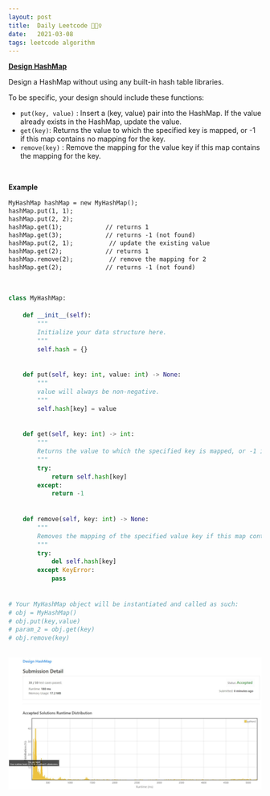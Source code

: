 ```yaml
---
layout: post
title:  Daily Leetcode 🙋🏻‍♀️
date:   2021-03-08
tags: leetcode algorithm 
---
```


<b><a href='https://leetcode.com/explore/challenge/card/march-leetcoding-challenge-2021/588/week-1-march-1st-march-7th/3663/' target='_blank'> Design HashMap </a></b>

Design a HashMap without using any built-in hash table libraries.

To be specific, your design should include these functions:

* ```put(key, value)``` : Insert a (key, value) pair into the HashMap. If the value already exists in the HashMap, update the value.
* ```get(key)```: Returns the value to which the specified key is mapped, or -1 if this map contains no mapping for the key.
* ```remove(key)``` : Remove the mapping for the value key if this map contains the mapping for the key.

<br>

<b>Example</b>
```
MyHashMap hashMap = new MyHashMap();
hashMap.put(1, 1);          
hashMap.put(2, 2);         
hashMap.get(1);            // returns 1
hashMap.get(3);            // returns -1 (not found)
hashMap.put(2, 1);          // update the existing value
hashMap.get(2);            // returns 1 
hashMap.remove(2);          // remove the mapping for 2
hashMap.get(2);            // returns -1 (not found) 
```

<br>

```python
class MyHashMap:

    def __init__(self):
        """
        Initialize your data structure here.
        """
        self.hash = {}
        

    def put(self, key: int, value: int) -> None:
        """
        value will always be non-negative.
        """
        self.hash[key] = value
        

    def get(self, key: int) -> int:
        """
        Returns the value to which the specified key is mapped, or -1 if this map contains no mapping for the key
        """
        try:
            return self.hash[key]
        except:
            return -1
        

    def remove(self, key: int) -> None:
        """
        Removes the mapping of the specified value key if this map contains a mapping for the key
        """
        try:
            del self.hash[key]
        except KeyError:
            pass
        

# Your MyHashMap object will be instantiated and called as such:
# obj = MyHashMap()
# obj.put(key,value)
# param_2 = obj.get(key)
# obj.remove(key)
```


<br>
<img src="https://github.com/yeounyi/yeounyi.github.io/blob/main/assets/img/0308.JPG?raw=true">
<br>
